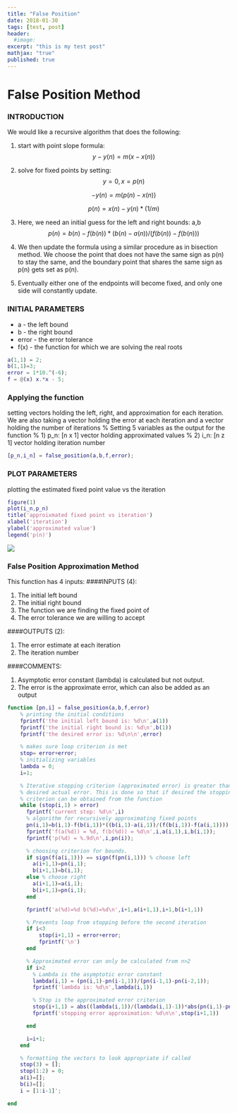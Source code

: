 ```yaml
---
title: "False Position"
date: 2018-01-30
tags: [test, post]
header:
  #image:
excerpt: "this is my test post"
mathjax: "true"
published: true
---
```

# False Position Method
### INTRODUCTION
We would like a recursive algorithm that does the following:
1. start with point slope formula: $$y-y(n)=m(x-x(n))$$
2. solve for fixed points by setting: $$y=0 , x=p(n)$$

    $$-y(n)=m(p(n)-x(n))$$

    $$p(n)=x(n)-y(n)* (1/m)$$
3. Here, we need an initial guess for the left and right bounds: a,b
    $$p(n) = b(n) - f(b(n)) * (b(n)-a(n)) / (f(b(n)) - f(b(n)))$$

4. We then update the formula using a similar procedure as in bisection method. We choose the point that does not have the same sign as p(n) to stay the same, and the boundary point that shares the same sign as p(n) gets set as p(n).

5. Eventually either one of the endpoints will become fixed, and only one side will constantly update.


### INITIAL PARAMETERS
* a - the left bound
* b - the right bound
* error - the error tolerance
* f(x) - the function for which we are solving the real roots

```matlab
a(1,1) = 2;
b(1,1)=3;
error = 1*10.^(-6);
f = @(x) x.*x - 5;
```
### Applying the function
setting vectors holding the left, right, and approximation for each
iteration. We are also taking a vector holding the error at each
iteration and a vector holding the number of iterations
% Setting 5 variables as the output for the function
% 1) p_n: [n x 1] vector holding approximated values
% 2) i_n: [n z 1] vector holding iteration number

```matlab
[p_n,i_n] = false_position(a,b,f,error);
```
### PLOT PARAMETERS
plotting the estimated fixed point value vs the iteration
```matlab
figure(1)
plot(i_n,p_n)
title('approixmated fixed point vs iteration')
xlabel('iteration')
ylabel('approximated value')
legend('p(n)')
```
<img src="{{ site.baseurl }}/images/numerical_analysis/linear_methods/false_position/plot.png">

### False Position Approximation Method
This function has 4 inputs:
####INPUTS (4):
1. The initial left bound
2. The initial right bound
3. The function we are finding the fixed point of
4. The error tolerance we are willing to accept

####OUTPUTS (2):
1. The error estimate at each iteration
2. The iteration number

####COMMENTS:
1. Asymptotic error constant (lambda) is calculated but not output.
2. The error is the approximate error, which can also be added as an
   output

```matlab
function [pn,i] = false_position(a,b,f,error)
    % printing the initial conditions
    fprintf('the initial left bound is: %d\n',a(1))
    fprintf('the initial right bound is: %d\n',b(1))
    fprintf('the desired error is: %d\n\n',error)

    % makes sure loop criterion is met
    stop= error+error;
    % initializing variables
    lambda = 0;
    i=1;

    % Iterative stopping criterion (approximated error) is greater than the
    % desired actual error. This is done so that if desired the stopping
    % criterion can be obtained from the function
    while (stop(i,1) > error)
      fprintf('current step: %d\n',i)
      % algorithm for recursively approximating fixed points
      pn(i,1)=b(i,1)-f(b(i,1))*((b(i,1)-a(i,1))/(f(b(i,1))-f(a(i,1))));
      fprintf('f(a(%d)) = %d, f(b(%d)) = %d\n',i,a(i,1),i,b(i,1));
      fprintf('p(%d) = %.9d\n',i,pn(i));

      % choosing criterion for bounds.
      if sign(f(a(i,1))) == sign(f(pn(i,1))) % choose left
        a(i+1,1)=pn(i,1);
        b(i+1,1)=b(i,1);
      else % choose right
        a(i+1,1)=a(i,1);
        b(i+1,1)=pn(i,1);
      end

      fprintf('a(%d)=%d b(%d)=%d\n',i+1,a(i+1,1),i+1,b(i+1,1))

      % Prevents loop from stopping before the second iteration
      if i<3
          stop(i+1,1) = error+error;
          fprintf('\n')
      end

      % Approximated error can only be calculated from n>2
      if i>2
        % Lambda is the asymptotic error constant
        lambda(i,1) = (pn(i,1)-pn(i-1,1))/(pn(i-1,1)-pn(i-2,1));
        fprintf('lambda is: %d\n',lambda(i,1))

        % Stop is the approximated error criterion
        stop(i+1,1) = abs((lambda(i,1))/(lambda(i,1)-1))*abs(pn(i,1)-pn(i-1,1));
        fprintf('stopping error approximation: %d\n\n',stop(i+1,1))

      end

      i=i+1;
    end

    % formatting the vectors to look appropriate if called
    stop(3) = [];
    stop(1:2) = 0;
    a(i)=[];
    b(i)=[];
    i = [1:i-1]';

end
```
